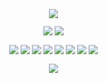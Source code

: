 <p align="center">  
  <img src="https://cdn.discordapp.com/attachments/1168811350244474921/1169670392982544504/ean8-IcvIaHdnaPuq413L-067Z9wOiNYu-lVqZ1gPHjFeFrM6CDJP-xQ57rG1ID2It8ULh4ubD59tnXLSINloJrxC7cVYI_jkr1lG1I.gif?ex=65563f71&is=6543ca71&hm=a267c3a7a6531f5ed3287a8af30b8818f086f991edd1d465baf18eea15f9f0ab&">
</p>
<p align="center">
  <a href="https://github.com/gumbobr0t"><img src="https://img.shields.io/github/followers/gumbobr0t?style=for-the-badge"></a>
  <a href="https://github.com/gumbobr0t"><img src="https://img.shields.io/github/stars/gumbobr0t?style=for-the-badge"></a>
</p>
<p align="center">
  <a href="https://github.com/gumbobr0t"><img src="https://img.shields.io/badge/C-A8B9CC?style=for-the-badge&logo=c&logoColor=black"></a>
  <a href="https://github.com/gumbobr0t"><img src="https://img.shields.io/badge/C%2B%2B-00599C?style=for-the-badge&logo=c%2B%2B&logoColor=white"></a>
  <a href="https://github.com/gumbobr0t"><img src="https://img.shields.io/badge/C%23-239120?style=for-the-badge&logo=c-sharp&logoColor=white"></a>
  <a href="https://github.com/gumbobr0t"><img src="https://img.shields.io/badge/Python-3670A0?style=for-the-badge&logo=python&logoColor=ffdd54"></a>
  <a href="https://github.com/gumbobr0t"><img src="https://img.shields.io/badge/Nim-FFE953?style=for-the-badge&logo=nim&logoColor=black"></a>
  <a href="https://github.com/gumbobr0t"><img src="https://img.shields.io/badge/Rust-DEA584?style=for-the-badge&logo=rust&logoColor=black"></a>
  <a href="https://github.com/gumbobr0t"><img src="https://img.shields.io/badge/Go-00ADD8?style=for-the-badge&logo=go&logoColor=white"></a>
  <a href="https://github.com/gumbobr0t"><img src="https://img.shields.io/badge/JavaScript-F7DF1E?style=for-the-badge&logo=javascript&logoColor=black"></a>
</p>
<p align="center">
  <a href="https://discord.com/users/1192985307537227802"><img src="https://lanyard.cnrad.dev/api/1192985307537227802"></a>
</p>
